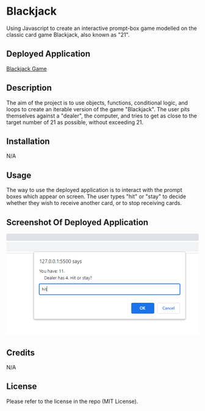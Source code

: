 # Blackjack
Using Javascript to create an interactive prompt-box game modelled on the classic card game Blackjack, also known as "21".

## Deployed Application
[Blackjack Game](https://benedictcodeshere.github.io/Blackjack/)


## Description

The aim of the project is to use objects, functions, conditional logic, and loops to create an iterable version of the game "Blackjack".
The user pits themselves against a "dealer", the computer, and tries to get as close to the target number of 21 as possible, without exceeding 21.

## Installation

N/A

## Usage

The way to use the deployed application is to interact with the prompt boxes which appear on screen. The user types "hit" or "stay" to decide whether they
wish to receive another card, or to stop receiving cards.

## Screenshot Of Deployed Application

![ScreenShot](screenshot.png)

## Credits

N/A

## License

Please refer to the license in the repo (MIT License).